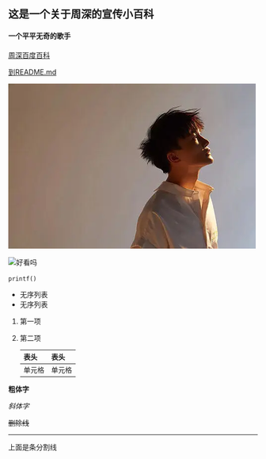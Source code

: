 ## 这是一个关于周深的宣传小百科

#### 一个平平无奇的歌手

[周深百度百科](https://baike.baidu.com/item/%E5%91%A8%E6%B7%B1/15089196?fr=aladdin)

[到README.md](README.md)

![周深](zhoushen.jpg)

![好看吗](https://img2.baidu.com/it/u=3589640735,1617781498&fm=26&fmt=auto&gp=0.jpg)

`printf()`

* 无序列表
* 无序列表

1. 第一项

2. 第二项

   | 表头   | 表头   |
   | ------ | ------ |
   | 单元格 | 单元格 |

   

**粗体字**

*斜体字*

~~删除线~~

***

上面是条分割线

